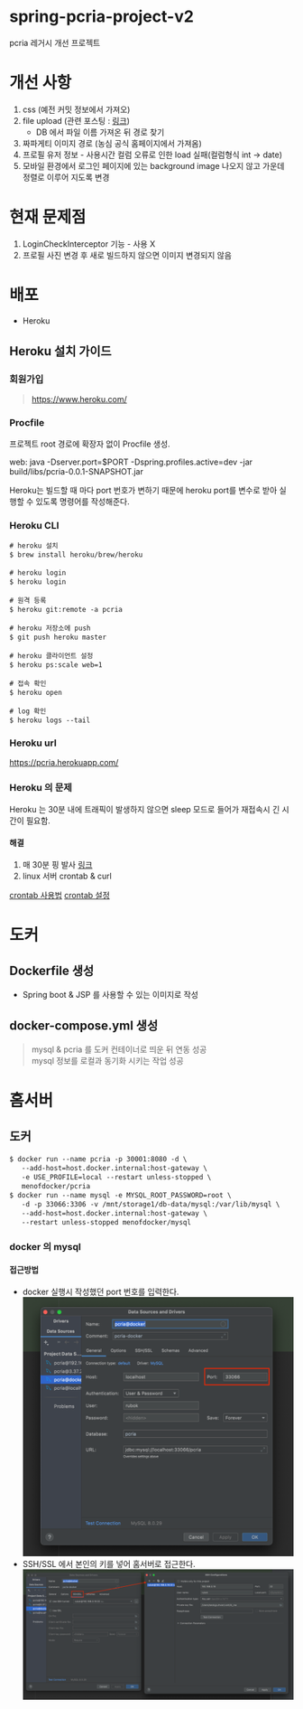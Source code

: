 # spring-pcria-project-v2
pcria 레거시 개선 프로젝트

# 개선 사항

1. css (예전 커밋 정보에서 가져오)
2. file upload (관련 포스팅 : [링크](https://takeknowledge.tistory.com/61))
   - DB 에서 파일 이름 가져온 뒤 경로 찾기
3. 짜파게티 이미지 경로 (농심 공식 홈페이지에서 가져옴)
4. 프로필 유저 정보 - 사용시간 컬럼 오류로 인한 load 실패(컬럼형식 int -> date)
5. 모바일 환경에서 로그인 페이지에 있는 background image 나오지 않고 가운데 정렬로 이루어 지도록 변경

# 현재 문제점

1. LoginCheckInterceptor 기능 - 사용 X
2. 프로필 사진 변경 후 새로 빌드하지 않으면 이미지 변경되지 않음

# 배포

- Heroku

## Heroku 설치 가이드

### 회원가입

> https://www.heroku.com/

### Procfile

프로젝트 root 경로에 확장자 없이 Procfile 생성.

web: java -Dserver.port=$PORT -Dspring.profiles.active=dev -jar build/libs/pcria-0.0.1-SNAPSHOT.jar

Heroku는 빌드할 때 마다 port 번호가 변하기 때문에 heroku port를 변수로 받아 실행할 수 있도록 명령어를 작성해준다.

### Heroku CLI

```shell
# heroku 설치
$ brew install heroku/brew/heroku

# heroku login
$ heroku login

# 원격 등록
$ heroku git:remote -a pcria

# heroku 저장소에 push
$ git push heroku master

# heroku 클라이언트 설정
$ heroku ps:scale web=1

# 접속 확인
$ heroku open

# log 확인
$ heroku logs --tail
```

### Heroku url

https://pcria.herokuapp.com/

### Heroku 의 문제

Heroku 는 30분 내에 트래픽이 발생하지 않으면 sleep 모드로 들어가 재접속시 긴 시간이 필요함.

#### 해결

1. 매 30분 핑 발사 [링크](http://kaffeine.herokuapp.com)
2. linux 서버 crontab & curl 

[crontab 사용법](https://jdm.kr/blog/2)
[crontab 설정](https://m.blog.naver.com/writer0713/221507833658)

# 도커

## Dockerfile 생성

- Spring boot & JSP 를 사용할 수 있는 이미지로 작성

## docker-compose.yml 생성

> mysql & pcria 를 도커 컨테이너로 띄운 뒤 연동 성공 <br>
> mysql 정보를 로컬과 동기화 시키는 작업 성공


# 홈서버

## 도커

```
$ docker run --name pcria -p 30001:8080 -d \
   --add-host=host.docker.internal:host-gateway \
   -e USE_PROFILE=local --restart unless-stopped \
   menofdocker/pcria
$ docker run --name mysql -e MYSQL_ROOT_PASSWORD=root \
   -d -p 33066:3306 -v /mnt/storage1/db-data/mysql:/var/lib/mysql \
   --add-host=host.docker.internal:host-gateway \
   --restart unless-stopped menofdocker/mysql
```

### docker 의 mysql

#### 접근방법
- docker 실행시 작성했던 port 번호를 입력한다.
  ![](image/image1.png)
- SSH/SSL 에서 본인의 키를 넣어 홈서버로 접근한다.
  ![](image/image2.png)
